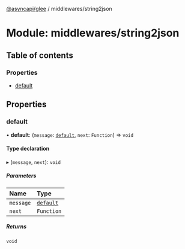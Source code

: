[@asyncapi/glee](../README.md) / middlewares/string2json

# Module: middlewares/string2json

## Table of contents

### Properties

- [default](middlewares_string2json.md#default)

## Properties

### default

• **default**: (`message`: [`default`](../classes/lib_message.default.md), `next`: `Function`) => `void`

#### Type declaration

▸ (`message`, `next`): `void`

##### Parameters

| Name | Type |
| :------ | :------ |
| `message` | [`default`](../classes/lib_message.default.md) |
| `next` | `Function` |

##### Returns

`void`
